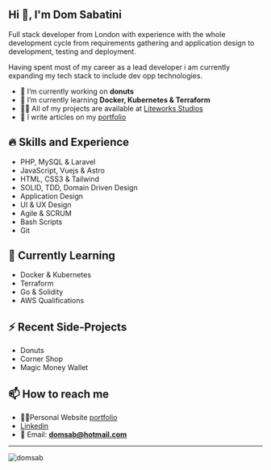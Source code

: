 ## Hi 👋, I'm Dom Sabatini

Full stack developer from London with experience with the whole development cycle from requirements gathering and application design to development, testing and deployment.

Having spent most of my career as a lead developer i am currently expanding my tech stack to include dev opp technologies. 

- 🔭 I’m currently working on **donuts**
- 🌱 I’m currently learning **Docker, Kubernetes & Terraform**
- 👨‍💻 All of my projects are available at [Liteworks Studios](https://www.liteworks-studio.co.uk)
- 📝 I write articles on my [portfolio](https://www.domsab.dev)

## 🔥 Skills and Experience

 - PHP, MySQL & Laravel
 - JavaScript, Vuejs & Astro
- HTML, CSS3 & Tailwind
-  SOLID, TDD, Domain Driven Design
- Application Design
-  UI & UX Design
- Agile & SCRUM
- Bash Scripts
- Git

## 🏫 Currently Learning

- Docker & Kubernetes 
- Terraform
- Go & Solidity
- AWS Qualifications

## ⚡ Recent Side-Projects

- Donuts
- Corner Shop
- Magic Money Wallet

## 📫 How to reach me

- 👨‍💻Personal Website [portfolio](https://www.domsab.dev)
- [Linkedin](https://www.linkedin.com/in/domsab)
- 📧 Email: **domsab@hotmail.com**

---

<p><img align="center" src="https://github-readme-stats.vercel.app/api/top-langs?username=domsab&show_icons=true&locale=en&layout=compact" alt="domsab" /></p>
